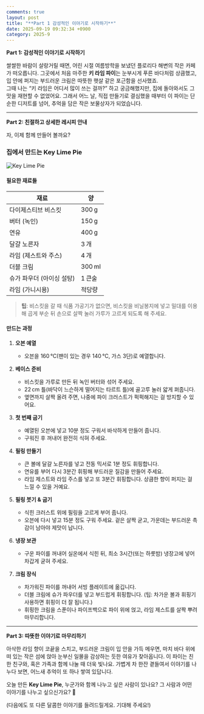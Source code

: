 ```yaml
---
comments: true
layout: post
title: "**Part 1 감성적인 이야기로 시작하기**"
date: 2025-09-19 09:32:34 +0900
category: 2025-9
---
```


**Part 1: 감성적인 이야기로 시작하기**  

쌀쌀한 바람이 살랑거릴 때면, 어린 시절 여름방학을 보냈던 플로리다 해변의 작은 카페가 떠오릅니다. 그곳에서 처음 마주한 **키 라임 파이**는 눈부시게 푸른 바다처럼 상큼했고, 입 안에 퍼지는 부드러운 크림은 따뜻한 햇살 같은 포근함을 선사했죠.  
그때 나는 “키 라임은 어디서 많이 쓰는 걸까?” 하고 궁금해했지만, 집에 돌아와서도 그 맛을 재현할 수 없었어요. 그래서 어느 날, 직접 만들기로 결심했을 때부터 이 파이는 단순한 디저트를 넘어, 추억을 담은 작은 보물상자가 되었습니다.  

---

**Part 2: 친절하고 상세한 레시피 안내**  

자, 이제 함께 만들어 볼까요?  

### 집에서 만드는 Key Lime Pie  

![Key Lime Pie](https://www.themealdb.com/images/media/meals/qpqtuu1511386216.jpg)  

#### 필요한 재료들  

| 재료 | 양 |
|------|----|
| 다이제스티브 비스킷 | 300 g |
| 버터 (녹인) | 150 g |
| 연유 | 400 g |
| 달걀 노른자 | 3 개 |
| 라임 (제스트와 주스) | 4 개 |
| 더블 크림 | 300 ml |
| 슈가 파우더 (아이싱 설탕) | 1 큰술 |
| 라임 (가니시용) | 적당량 |

> **팁**: 비스킷을 갈 때 식품 가공기가 없으면, 비스킷을 비닐봉지에 넣고 밀대를 이용해 곱게 부순 뒤 손으로 살짝 눌러 가루가 고르게 되도록 해 주세요.  

#### 만드는 과정  

1. **오븐 예열**  
   - 오븐을 160 °C(팬이 있는 경우 140 °C, 가스 3단)로 예열합니다.  

2. **베이스 준비**  
   - 비스킷을 가루로 만든 뒤 녹인 버터와 섞어 주세요.  
   - 22 cm 틀(바닥이 느슨하게 떨어지는 타르트 틀)에 골고루 눌러 얇게 펴줍니다.  
   - 옆면까지 살짝 올려 주면, 나중에 파이 크러스트가 퍽퍽해지는 걸 방지할 수 있어요.  

3. **첫 번째 굽기**  
   - 예열된 오븐에 넣고 10분 정도 구워서 바삭하게 만들어 줍니다.  
   - 구워진 후 꺼내어 완전히 식혀 주세요.  

4. **필링 만들기**  
   - 큰 볼에 달걀 노른자를 넣고 전동 믹서로 1분 정도 휘핑합니다.  
   - 연유를 부어 다시 3분간 휘핑해 부드러운 질감을 만들어 주세요.  
   - 라임 제스트와 라임 주스를 넣고 또 3분간 휘핑합니다. 상큼한 향이 퍼지는 걸 느낄 수 있을 거예요.  

5. **필링 붓기 & 굽기**  
   - 식힌 크러스트 위에 필링을 고르게 부어 줍니다.  
   - 오븐에 다시 넣고 15분 정도 구워 주세요. 겉은 살짝 굳고, 가운데는 부드러운 촉감이 남아야 제맛이 납니다.  

6. **냉장 보관**  
   - 구운 파이를 꺼내어 실온에서 식힌 뒤, 최소 3시간(또는 하룻밤) 냉장고에 넣어 차갑게 굳혀 주세요.  

7. **크림 장식**  
   - 차가워진 파이를 꺼내어 서빙 플레이트에 옮깁니다.  
   - 더블 크림에 슈가 파우더를 넣고 부드럽게 휘핑합니다. (팁: 차가운 볼과 휘핑기 사용하면 휘핑이 더 잘 됩니다.)  
   - 휘핑한 크림을 스푼이나 파이프백으로 파이 위에 얹고, 라임 제스트를 살짝 뿌려 마무리합니다.  

---

**Part 3: 따뜻한 이야기로 마무리하기**  

아삭한 라임 향이 코끝을 스치고, 부드러운 크림이 입 안을 가득 메우면, 마치 바다 위에 떠 있는 작은 섬에 앉아 눈부신 일몰을 감상하는 듯한 여유가 찾아옵니다. 이 파이는 친한 친구와, 혹은 가족과 함께 나눌 때 더욱 빛나요. 가볍게 차 한잔 곁들여서 이야기를 나누다 보면, 어느새 추억이 또 하나 쌓여 있답니다.  

오늘 만든 **Key Lime Pie**, 누군가와 함께 나누고 싶은 사람이 있나요? 그 사람과 어떤 이야기를 나누고 싶으신가요? 🌿  

(다음에도 또 다른 달콤한 이야기를 들려드릴게요. 기대해 주세요!)